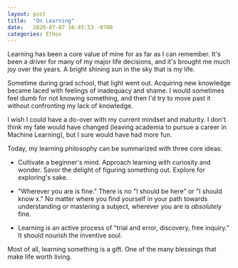 ```yaml
---
layout: post
title:  "On Learning"
date:   2020-07-07 16:45:53 -0700
categories: Ethos
---
```


Learning has been a core value of mine for as far as I can remember. It's been a driver for many of my major life decisions, and it's brought me much joy over the years. A bright shining sun in the sky that is my life. 

Sometime during grad school, that light went out. Acquiring new knowledge became laced with feelings of inadequacy and shame. I would sometimes feel dumb for not knowing something, and then I'd try to move past it without confronting my lack of knowledge. 

I wish I could have a do-over with my current mindset and maturity. I don't think my fate would have changed (leaving academia to pursue a career in Machine Learning), but I sure would have had more fun.  

Today, my learning philosophy can be summarized with three core ideas:

- Cultivate a beginner's mind. Approach learning with curiosity and wonder. Savor the delight of figuring something out. Explore for exploring's sake.

- "Wherever you are is fine." There is no "I should be here" or "I should know x." No matter where you find yourself in your path towards understanding or mastering a subject, wherever you are is _absolutely_ fine. 

- Learning is an active process of "trial and error, discovery, free inquiry." It should nourish the inventive soul. 

Most of all, learning something is a gift. One of the many blessings that make life worth living. 